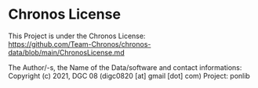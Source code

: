 # Chronos License
This Project is under the Chronos License:  
https://github.com/Team-Chronos/chronos-data/blob/main/ChronosLicense.md


The Author/-s, the Name of the Data/software and contact informations:  
Copyright (c) 2021, DGC 08 (digc0820 [at] gmail [dot] com) 
Project: ponlib
